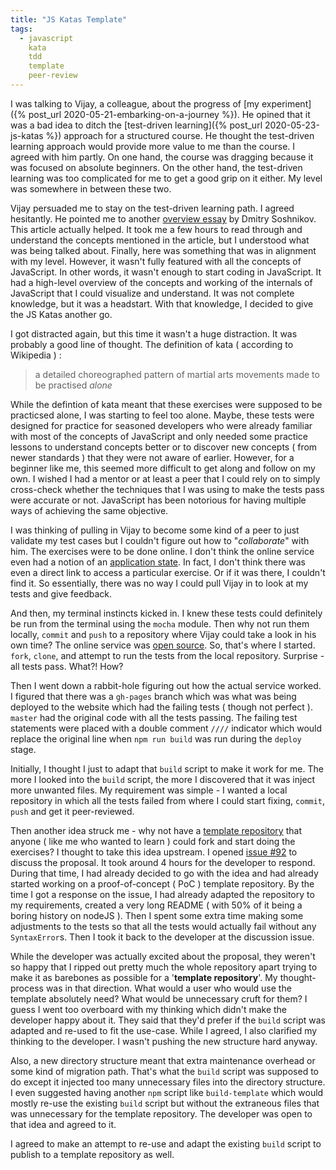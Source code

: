 ```yaml
---
title: "JS Katas Template"
tags:
  - javascript
    kata
    tdd
    template
    peer-review
---
```


I was talking to Vijay, a colleague, about the progress
of [my experiment]({% post_url 2020-05-21-embarking-on-a-journey %}). He opined that it was a bad idea to ditch
the [test-driven learning]({% post_url 2020-05-23-js-katas %}) approach for a structured course.
He thought the test-driven learning approach would provide
more value to me than the course. I agreed with him partly.
On one hand, the course was dragging because it was focused
on absolute beginners. On the other hand, the test-driven
learning was too complicated for me to get a good grip on
it either. My level was somewhere in between these two.

Vijay persuaded me to stay on the test-driven learning path.
I agreed hesitantly. He pointed me to another [overview
essay](http://dmitrysoshnikov.com/ecmascript/javascript-the-core-2nd-edition/) by Dmitry Soshnikov. This article actually helped.
It took me a few hours to read through and understand the
concepts mentioned in the article, but I understood what
was being talked about. Finally, here was something that
was in alignment with my level. However, it wasn't fully
featured with all the concepts of JavaScript. In other
words, it wasn't enough to start coding in JavaScript.
It had a high-level overview of the concepts and working
of the internals of JavaScript that I could visualize and
understand. It was not complete knowledge, but it was a
headstart. With that knowledge, I decided to give the JS
Katas another go.

I got distracted again, but this time it wasn't a huge
distraction. It was probably a good line of thought.
The definition of kata ( according to Wikipedia ) :
> a detailed choreographed pattern of martial arts movements
made to be practised _alone_

While the defintion of kata meant that these exercises were
supposed to be practicsed alone, I was starting to feel too
alone. Maybe, these tests were designed for practice for
seasoned developers who were already familiar with most of
the concepts of JavaScript and only needed some practice
lessons to understand concepts better or to discover new
concepts ( from newer standards ) that they were not aware
of earlier. However, for a beginner like me, this seemed
more difficult to get along and follow on my own. I wished
I had a mentor or at least a peer that I could rely on to
simply cross-check whether the techniques that I was using
to make the tests pass were accurate or not. JavaScript has
been notorious for having multiple ways of achieving the
same objective.

I was thinking of pulling in Vijay to become some kind of a
peer to just validate my test cases but I couldn't figure
out how to "_collaborate_" with him. The exercises were to
be done online. I don't think the online service even had a
notion of an [application state](https://en.wikipedia.org/wiki/Application_state). In fact, I don't think there
was even a direct link to access a particular exercise. Or if
it was there, I couldn't find it. So essentially, there was
no way I could pull Vijay in to look at my tests and give
feedback.

And then, my terminal instincts kicked in. I knew these tests
could definitely be run from the terminal using the `mocha`
module. Then why not run them locally, `commit` and `push`
to a repository where Vijay could take a look in his own time?
The online service was [open source](https://github.com/tddbin/katas). So, that's where I started.
`fork`, `clone`, and attempt to run the tests from the local
repository. Surprise - all tests pass. What?! How?

Then I went down a rabbit-hole figuring out how the actual
service worked. I figured that there was a `gh-pages` branch
which was what was being deployed to the website which had
the failing tests ( though not perfect ). `master` had the
original code with all the tests passing. The failing test
statements were placed with a double comment `////` indicator
which would replace the original line when `npm run build`
was run during the `deploy` stage.

Initially, I thought I just to adapt that `build` script to
make it work for me. The more I looked into the `build` script,
the more I discovered that it was inject more unwanted files.
My requirement was simple - I wanted a local repository in
which all the tests failed from where I could start fixing,
`commit`, `push` and get it peer-reviewed.

Then another idea struck me - why not have a [template
repository](https://help.github.com/en/github/creating-cloning-and-archiving-repositories/creating-a-template-repository) that anyone ( like me who wanted to learn )
could fork and start doing the exercises? I thought to take
this idea upstream. I opened [issue #92](https://github.com/tddbin/katas/issues/92) to discuss the
proposal. It took around 4 hours for the developer to respond.
During that time, I had already decided to go with the idea
and had already started working on a proof-of-concept ( PoC )
template repository. By the time I got a response on the issue,
I had already adapted the repository to my requirements,
created a very long README ( with 50% of it being a boring
history on nodeJS ). Then I spent some extra time making some
adjustments to the tests so that all the tests would actually
fail without any `SyntaxError`s. Then I took it back to the
developer at the discussion issue.

While the developer was actually excited about the proposal,
they weren't so happy that I ripped out pretty much the whole
repository apart trying to make it as barebones as possible
for a '**template repository**'. My thought-process was in
that direction. What would a user who would use the template
absolutely need? What would be unnecessary cruft for them?
I guess I went too overboard with my thinking which didn't
make the developer happy about it. They said that they'd
prefer if the `build` script was adapted and re-used to fit
the use-case. While I agreed, I also clarified my thinking
to the developer. I wasn't pushing the new structure hard
anyway.

Also, a new directory structure meant that extra maintenance
overhead or some kind of migration path. That's what the
`build` script was supposed to do except it injected too many
unnecessary files into the directory structure. I even
suggested having another `npm` script like `build-template`
which would mostly re-use the existing `build` script but
without the extraneous files that was unnecessary for the
template repository. The developer was open to that idea
and agreed to it.

I agreed to make an attempt to re-use and adapt the existing
`build` script to publish to a template repository as well.
